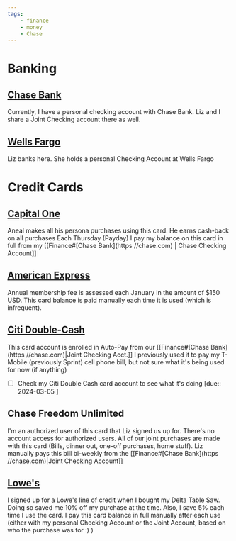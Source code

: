```yaml
---
tags:
    - finance
    - money
    - Chase
---
```

# Banking
## [Chase Bank](https://chase.com)
Currently, I have a personal checking account with Chase Bank.  Liz and I share a Joint Checking account there as well.

## [Wells Fargo](https://wellsfargo.com)
Liz banks here.  She holds a personal Checking Account at Wells Fargo


# Credit Cards
## [Capital One](https://capitalone.com)
Aneal makes all his persona purchases using this card.  He earns cash-back on all purchases
Each Thursday (Payday) I pay my balance on this card in full from my [[Finance#[Chase Bank](https //chase.com) | Chase Checking Account]]

## [American Express](https://americanexpress.com)
Annual membership fee is assessed each January in the amount of $150 USD.  This card balance is paid manually each time it is used (which is infrequent). 

## [Citi Double-Cash](https://citi.com)
This card account is enrolled in Auto-Pay from our [[Finance#[Chase Bank](https //chase.com)|Joint Checking Acct.]]
I previously used it to pay my T-Mobile (previously Sprint) cell phone bill, but not sure what it's being used for now (if anything)
- [ ] Check my Citi Double Cash card account to see what it's doing [due:: 2024-03-05 ]

## Chase Freedom Unlimited
I'm an authorized user of this card that Liz signed us up for.  There's no account access for authorized users.  All of our joint purchases are made with this card (Bills, dinner out, one-off purchases, home stuff).  Liz manually pays this bill bi-weekly from the [[Finance#[Chase Bank](https //chase.com)|Joint Checking Account]]

## [Lowe's](https://lowes.com)
I signed up for a Lowe's line of credit when I bought my Delta Table Saw.  Doing so saved me 10% off my purchase at the time.  Also, I save 5% each time I use the card.  I pay this card balance in full manually after each use (either with my personal Checking Account or the Joint Account, based on who the purchase was for :) )

